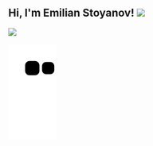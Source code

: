 <h2> Hi, I'm Emilian Stoyanov! <img src="https://media.giphy.com/media/1yk0v6WtCinP5Ptz6G/giphy.gif" width="50"></h2>

<p><em>  <img src="https://media.giphy.com/media/fYSnHlufseco8Fh93Z/giphy.gif" width="30">

  
  
<!-- START NEW SECTION -->

















 ![Snake animation](https://github.com/GusCabraal/GusCabraal/blob/output/github-contribution-grid-snake.svg)
